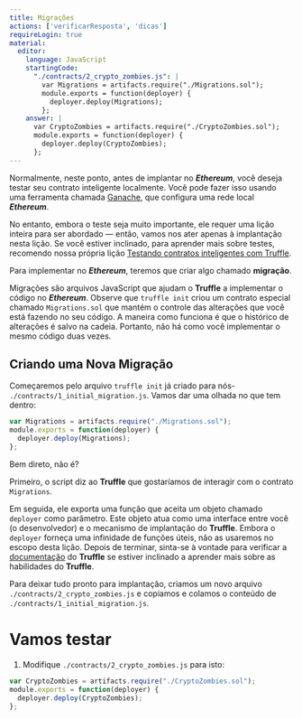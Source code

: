 ```yaml
---
title: Migrações
actions: ['verificarResposta', 'dicas']
requireLogin: true
material:
  editor:
    language: JavaScript
    startingCode:
      "./contracts/2_crypto_zombies.js": |
        var Migrations = artifacts.require("./Migrations.sol");
        module.exports = function(deployer) {
          deployer.deploy(Migrations);
        };
    answer: |
      var CryptoZombies = artifacts.require("./CryptoZombies.sol");
      module.exports = function(deployer) {
        deployer.deploy(CryptoZombies);
      };
---
```


Normalmente, neste ponto, antes de implantar no **_Ethereum_**, você deseja testar seu contrato inteligente localmente. Você pode fazer isso usando uma ferramenta chamada <a href="https://truffleframework.com/ganache" target=”_blank”>Ganache</a>, que configura uma rede local **_Ethereum_**.

No entanto, embora o teste seja muito importante, ele requer uma lição inteira para ser abordado — então, vamos nos ater apenas à implantação nesta lição. Se você estiver inclinado, para aprender mais sobre testes, recomendo nossa própria lição <a href="http://cryptozombies.io/en/lesson/10" target=”_blank”>Testando contratos inteligentes com Truffle</a>.

<!-- TODO: update ^^ link, if needed -->

Para implementar no **_Ethereum_**, teremos que criar algo chamado **migração**.

Migrações são arquivos JavaScript que ajudam o **Truffle** a implementar o código no **_Ethereum_**. Observe que `truffle init` criou um contrato especial chamado `Migrations.sol` que mantém o controle das alterações que você está fazendo no seu código. A maneira como funciona é que o histórico de alterações é salvo na cadeia. Portanto, não há como você implementar o mesmo código duas vezes.

## Criando uma Nova Migração

Começaremos pelo arquivo `truffle init` já criado para nós- `./contracts/1_initial_migration.js`.
Vamos dar uma olhada no que tem dentro:

```javascript
var Migrations = artifacts.require("./Migrations.sol");
module.exports = function(deployer) {
  deployer.deploy(Migrations);
};
```

Bem direto, não é?

Primeiro, o script diz ao **Truffle** que gostaríamos de interagir com o contrato `Migrations`.

Em seguida, ele exporta uma função que aceita um objeto chamado `deployer` como parâmetro. Este objeto atua como uma interface entre você (o desenvolvedor) e o mecanismo de implantação do **Truffle**. Embora o `deployer` forneça uma infinidade de funções úteis, não as usaremos no escopo desta lição. Depois de terminar, sinta-se à vontade para verificar a <a href="https://truffleframework.com/docs/truffle/getting-started/running-migrations" target="_blank">documentação</a> do **Truffle** se estiver inclinado a aprender mais sobre as habilidades do **Truffle**.

Para deixar tudo pronto para implantação, criamos um novo arquivo `./contracts/2_crypto_zombies.js` e copiamos e colamos o conteúdo de `./contracts/1_initial_migration.js`.

# Vamos testar

1. Modifique `./contracts/2_crypto_zombies.js` para isto:

```JavaScript
var CryptoZombies = artifacts.require("./CryptoZombies.sol");
module.exports = function(deployer) {
  deployer.deploy(CryptoZombies);
};
```

